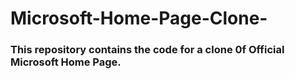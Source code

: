 # Microsoft-Home-Page-Clone-

### This repository contains the code for a clone 0f Official Microsoft Home Page. 